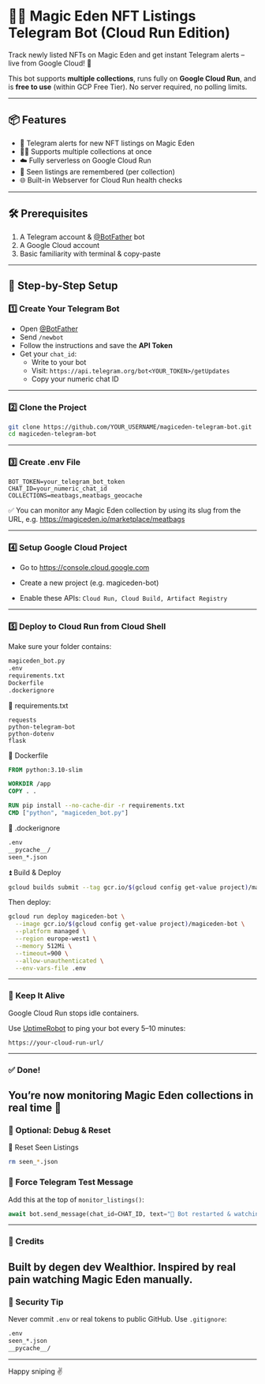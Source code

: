 # 🧙‍♂️ Magic Eden NFT Listings Telegram Bot (Cloud Run Edition)

Track newly listed NFTs on Magic Eden and get instant Telegram alerts – live from Google Cloud! 🚀

This bot supports **multiple collections**, runs fully on **Google Cloud Run**, and is **free to use** (within GCP Free Tier). No server required, no polling limits.

---

## 📦 Features

- 🔔 Telegram alerts for new NFT listings on Magic Eden  
- 🧑‍🎤 Supports multiple collections at once  
- ☁️ Fully serverless on Google Cloud Run  
- 🧠 Seen listings are remembered (per collection)  
- 🌐 Built-in Webserver for Cloud Run health checks  

---

## 🛠️ Prerequisites

1. A Telegram account & [@BotFather](https://t.me/BotFather) bot  
2. A Google Cloud account  
3. Basic familiarity with terminal & copy-paste  

---

## 🤖 Step-by-Step Setup

### 1️⃣ Create Your Telegram Bot

- Open [@BotFather](https://t.me/BotFather)
- Send `/newbot`
- Follow the instructions and save the **API Token**
- Get your `chat_id`:  
  - Write to your bot  
  - Visit: `https://api.telegram.org/bot<YOUR_TOKEN>/getUpdates`  
  - Copy your numeric chat ID  

---

### 2️⃣ Clone the Project

```bash
git clone https://github.com/YOUR_USERNAME/magiceden-telegram-bot.git
cd magiceden-telegram-bot
```

---

### 3️⃣ Create .env File
```
BOT_TOKEN=your_telegram_bot_token
CHAT_ID=your_numeric_chat_id
COLLECTIONS=meatbags,meatbags_geocache
```
✅ You can monitor any Magic Eden collection by using its slug from the URL, e.g. https://magiceden.io/marketplace/meatbags

---

### 4️⃣ Setup Google Cloud Project
- Go to https://console.cloud.google.com

- Create a new project (e.g. magiceden-bot)

- Enable these APIs: `Cloud Run, Cloud Build, Artifact Registry`

--- 

### 5️⃣ Deploy to Cloud Run from Cloud Shell

Make sure your folder contains:
```bash
magiceden_bot.py
.env
requirements.txt
Dockerfile
.dockerignore
```
📄 requirements.txt
```nginx
requests
python-telegram-bot
python-dotenv
flask
```
🐳 Dockerfile
```dockerfile
FROM python:3.10-slim

WORKDIR /app
COPY . .

RUN pip install --no-cache-dir -r requirements.txt
CMD ["python", "magiceden_bot.py"]
```
📁 .dockerignore
```bash
.env
__pycache__/
seen_*.json
```
⏫ Build & Deploy
```bash
gcloud builds submit --tag gcr.io/$(gcloud config get-value project)/magiceden-bot
```
Then deploy:
```bash
gcloud run deploy magiceden-bot \
  --image gcr.io/$(gcloud config get-value project)/magiceden-bot \
  --platform managed \
  --region europe-west1 \
  --memory 512Mi \
  --timeout=900 \
  --allow-unauthenticated \
  --env-vars-file .env
```
---
### 🚦 Keep It Alive
Google Cloud Run stops idle containers.

Use [UptimeRobot](https://uptimerobot.com/) to ping your bot every 5–10 minutes:
```arduino
https://your-cloud-run-url/
```
---
### ✅ Done!
You’re now monitoring Magic Eden collections in real time 🚀
---
### 🧪 Optional: Debug & Reset
🔁 Reset Seen Listings
```bash
rm seen_*.json
```
### 🧩 Force Telegram Test Message
Add this at the top of `monitor_listings()`:
```python
await bot.send_message(chat_id=CHAT_ID, text="🚀 Bot restarted & watching Magic Eden.")
```
---
### 🤝 Credits
Built by degen dev Wealthior. Inspired by real pain watching Magic Eden manually.
---
### 🔐 Security Tip
Never commit `.env` or real tokens to public GitHub.
Use `.gitignore`:
```bash
.env
seen_*.json
__pycache__/
```
---
Happy sniping ✌️